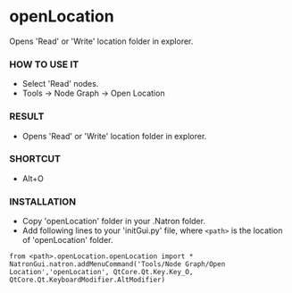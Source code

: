 # openLocation

Opens 'Read' or 'Write' location folder in explorer.

### HOW TO USE IT

* Select 'Read' nodes.
* Tools -> Node Graph -> Open Location

### RESULT

* Opens 'Read' or 'Write' location folder in explorer.

### SHORTCUT

* Alt+O

### INSTALLATION

* Copy 'openLocation' folder in your .Natron folder.
* Add following lines to your 'initGui.py' file, where ``<path>`` is the location of 'openLocation' folder.

```
from <path>.openLocation.openLocation import *
NatronGui.natron.addMenuCommand('Tools/Node Graph/Open Location','openLocation', QtCore.Qt.Key.Key_O, QtCore.Qt.KeyboardModifier.AltModifier)